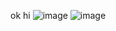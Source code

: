 ok hi
![image](https://user-images.githubusercontent.com/107535196/174651179-c7875d48-6870-4b63-87ff-867e7c7d53e4.png)
![image](https://user-images.githubusercontent.com/107535196/174651193-f993448b-fb83-467c-97cc-17589647b13a.png)
